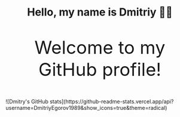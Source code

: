 <div align="center">
  <h1>Hello, my name is Dmitriy 🙋‍♂️</h1>
  <p style="font-size: 48px;">Welcome to my GitHub profile!</p>
</div>
![Dmitry's GitHub stats](https://github-readme-stats.vercel.app/api?username=DmitriyEgorov1989&show_icons=true&theme=radical)

